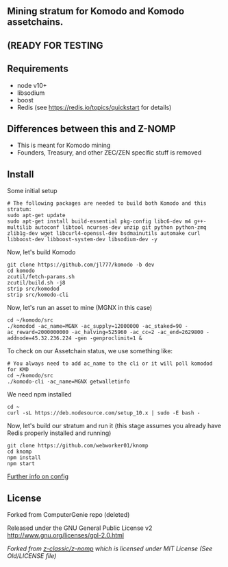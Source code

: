 ## Mining stratum for Komodo and Komodo assetchains.
## (READY FOR TESTING

Requirements
------------
* node v10+
* libsodium
* boost
* Redis (see https://redis.io/topics/quickstart for details)

Differences between this and Z-NOMP
------------
* This is meant for Komodo mining
* Founders, Treasury, and other ZEC/ZEN specific stuff is removed

Install
-------------
Some initial setup
```shell
# The following packages are needed to build both Komodo and this stratum:
sudo apt-get update
sudo apt-get install build-essential pkg-config libc6-dev m4 g++-multilib autoconf libtool ncurses-dev unzip git python python-zmq zlib1g-dev wget libcurl4-openssl-dev bsdmainutils automake curl libboost-dev libboost-system-dev libsodium-dev -y
```
Now, let's build Komodo
```shell
git clone https://github.com/jl777/komodo -b dev
cd komodo
zcutil/fetch-params.sh
zcutil/build.sh -j8
strip src/komodod
strip src/komodo-cli
```
 Now, let's run an asset to mine (MGNX in this case)
```shell
cd ~/komodo/src
./komodod -ac_name=MGNX -ac_supply=12000000 -ac_staked=90 -ac_reward=2000000000 -ac_halving=525960 -ac_cc=2 -ac_end=2629800 -addnode=45.32.236.224 -gen -genproclimit=1 &
```
To check on our Assetchain status, we use something like:
```shell
# You always need to add ac_name to the cli or it will poll komodod for KMD
cd ~/komodo/src
./komodo-cli -ac_name=MGNX getwalletinfo
```
 We need npm installed

```shell
cd ~
curl -sL https://deb.nodesource.com/setup_10.x | sudo -E bash -
```
Now, let's build our stratum and run it (this stage assumes you already have Redis properly installed and running)
```shell
git clone https://github.com/webworker01/knomp
cd knomp
npm install
npm start
```

[Further info on config](https://github.com/zone117x/node-open-mining-portal)

License
-------

Forked from ComputerGenie repo (deleted)

Released under the GNU General Public License v2
http://www.gnu.org/licenses/gpl-2.0.html

_Forked from [z-classic/z-nomp](https://github.com/z-classic/z-nomp) which is licensed under MIT License (See Old/LICENSE file)_